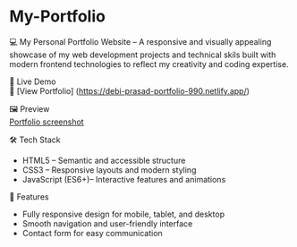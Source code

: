 # My-Portfolio
💻 My Personal Portfolio Website – A responsive and visually appealing showcase of my web development projects and technical skils built with modern frontend technologies to reflect my creativity and coding expertise.

🚀 Live Demo  
🔗 [View Portfolio] (https://debi-prasad-portfolio-990.netlify.app/)  

🖼 Preview  
[Portfolio screenshot](https://github.com/debiprasad229/My-Portfolio/blob/main/My%20Portfolio/debi-prasad-portfolio-990.netlify.app_.png) 

🛠 Tech Stack  
- HTML5 – Semantic and accessible structure  
- CSS3 – Responsive layouts and modern styling  
- JavaScript (ES6+)– Interactive features and animations  

📌 Features  
- Fully responsive design for mobile, tablet, and desktop  
- Smooth navigation and user-friendly interface  
- Contact form for easy communication  
